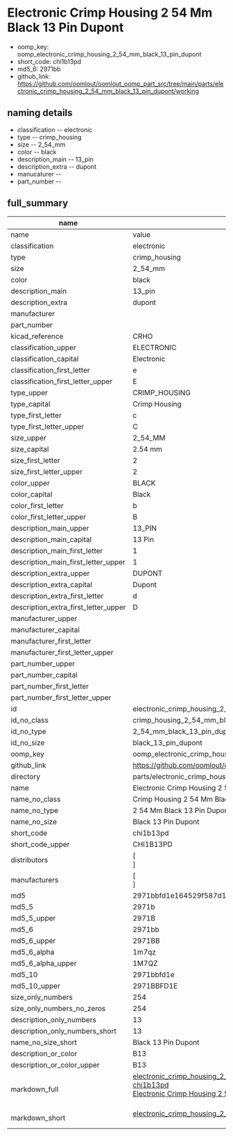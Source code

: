 # Electronic Crimp Housing 2 54 Mm Black 13 Pin Dupont

  
* oomp_key: oomp_electronic_crimp_housing_2_54_mm_black_13_pin_dupont 
* short_code: chi1b13pd
* md5_6: 2971bb  
* github_link: https://github.com/oomlout/oomlout_oomp_part_src/tree/main/parts/electronic_crimp_housing_2_54_mm_black_13_pin_dupont/working  
## naming details
* classification -- electronic
* type -- crimp_housing
* size -- 2_54_mm
* color -- black
* description_main -- 13_pin
* description_extra -- dupont
* manucaturer -- 
* part_number -- 





## full_summary
| name | value | 
| --- | --- | 
| name | value | 
| classification | electronic | 
| type | crimp_housing | 
| size | 2_54_mm | 
| color | black | 
| description_main | 13_pin | 
| description_extra | dupont | 
| manufacturer |  | 
| part_number |  | 
| kicad_reference | CRHO | 
| classification_upper | ELECTRONIC | 
| classification_capital | Electronic | 
| classification_first_letter | e | 
| classification_first_letter_upper | E | 
| type_upper | CRIMP_HOUSING | 
| type_capital | Crimp Housing | 
| type_first_letter | c | 
| type_first_letter_upper | C | 
| size_upper | 2_54_MM | 
| size_capital | 2.54 mm | 
| size_first_letter | 2 | 
| size_first_letter_upper | 2 | 
| color_upper | BLACK | 
| color_capital | Black | 
| color_first_letter | b | 
| color_first_letter_upper | B | 
| description_main_upper | 13_PIN | 
| description_main_capital | 13 Pin | 
| description_main_first_letter | 1 | 
| description_main_first_letter_upper | 1 | 
| description_extra_upper | DUPONT | 
| description_extra_capital | Dupont | 
| description_extra_first_letter | d | 
| description_extra_first_letter_upper | D | 
| manufacturer_upper |  | 
| manufacturer_capital |  | 
| manufacturer_first_letter |  | 
| manufacturer_first_letter_upper |  | 
| part_number_upper |  | 
| part_number_capital |  | 
| part_number_first_letter |  | 
| part_number_first_letter_upper |  | 
| id | electronic_crimp_housing_2_54_mm_black_13_pin_dupont | 
| id_no_class | crimp_housing_2_54_mm_black_13_pin_dupont | 
| id_no_type | 2_54_mm_black_13_pin_dupont | 
| id_no_size | black_13_pin_dupont | 
| oomp_key | oomp_electronic_crimp_housing_2_54_mm_black_13_pin_dupont | 
| github_link | https://github.com/oomlout/oomlout_oomp_part_src/tree/main/parts/electronic_crimp_housing_2_54_mm_black_13_pin_dupont/working | 
| directory | parts/electronic_crimp_housing_2_54_mm_black_13_pin_dupont | 
| name | Electronic Crimp Housing 2 54 Mm Black 13 Pin Dupont | 
| name_no_class | Crimp Housing 2 54 Mm Black 13 Pin Dupont | 
| name_no_type | 2 54 Mm Black 13 Pin Dupont | 
| name_no_size | Black 13 Pin Dupont | 
| short_code | chi1b13pd | 
| short_code_upper | CHI1B13PD | 
| distributors | [<br>] | 
| manufacturers | [<br>] | 
| md5 | 2971bbfd1e164529f587d1631d73ad4d | 
| md5_5 | 2971b | 
| md5_5_upper | 2971B | 
| md5_6 | 2971bb | 
| md5_6_upper | 2971BB | 
| md5_6_alpha | 1m7qz | 
| md5_6_alpha_upper | 1M7QZ | 
| md5_10 | 2971bbfd1e | 
| md5_10_upper | 2971BBFD1E | 
| size_only_numbers | 254 | 
| size_only_numbers_no_zeros | 254 | 
| description_only_numbers | 13 | 
| description_only_numbers_short | 13 | 
| name_no_size_short | Black 13 Pin Dupont | 
| description_or_color | B13 | 
| description_or_color_upper | B13 | 
| markdown_full | [electronic_crimp_housing_2_54_mm_black_13_pin_dupont](https://github.com/oomlout/oomlout_oomp_part_src/tree/main/parts/electronic_crimp_housing_2_54_mm_black_13_pin_dupont/working)<br>[chi1b13pd](https://github.com/oomlout/oomlout_oomp_part_src/tree/main/parts/electronic_crimp_housing_2_54_mm_black_13_pin_dupont/working)<br>[Electronic Crimp Housing 2 54 Mm Black 13 Pin Dupont](https://github.com/oomlout/oomlout_oomp_part_src/tree/main/parts/electronic_crimp_housing_2_54_mm_black_13_pin_dupont/working)<br><br> | 
| markdown_short | [electronic_crimp_housing_2_54_mm_black_13_pin_dupont](https://github.com/oomlout/oomlout_oomp_part_src/tree/main/parts/electronic_crimp_housing_2_54_mm_black_13_pin_dupont/working)<br><br> | 
